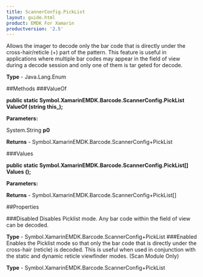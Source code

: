 ```yaml
---
title: ScannerConfig.PickList
layout: guide.html
product: EMDK For Xamarin 
productversion: '2.5' 
---
```

Allows the imager to decode only the bar code that is directly under the cross-hair/reticle (+) part of the pattern. This feature is useful in applications where multiple bar codes may appear in the field of view during a decode session and only one of them is tar geted for decode.

**Type** - Java.Lang.Enum

##Methods
###ValueOf

**public static Symbol.XamarinEMDK.Barcode.ScannerConfig.PickList ValueOf (string this_);**


        

**Parameters:**

System.String **p0** 

**Returns** - Symbol.XamarinEMDK.Barcode.ScannerConfig+PickList

###Values

**public static Symbol.XamarinEMDK.Barcode.ScannerConfig.PickList[] Values ();**


        

**Parameters:**

**Returns** - Symbol.XamarinEMDK.Barcode.ScannerConfig+PickList[]

##Properties

###Disabled
Disables Picklist mode. Any bar code within the field of view can be decoded.

**Type** - Symbol.XamarinEMDK.Barcode.ScannerConfig+PickList
###Enabled
Enables the Picklist mode so that only the bar code that is directly under the cross-hair (reticle) is decoded. This is useful when used in conjunction with the static and dynamic reticle viewfinder modes. (Scan Module Only)

**Type** - Symbol.XamarinEMDK.Barcode.ScannerConfig+PickList

